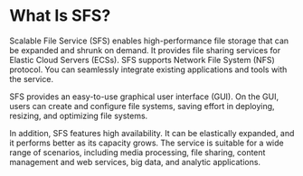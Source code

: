 # What Is SFS?<a name="sfs_01_0067"></a>

Scalable File Service \(SFS\) enables high-performance file storage that can be expanded and shrunk on demand. It provides file sharing services for Elastic Cloud Servers \(ECSs\). SFS supports Network File System \(NFS\) protocol. You can seamlessly integrate existing applications and tools with the service.

SFS provides an easy-to-use graphical user interface \(GUI\). On the GUI, users can create and configure file systems, saving effort in deploying, resizing, and optimizing file systems.

In addition, SFS features high availability. It can be elastically expanded, and it performs better as its capacity grows. The service is suitable for a wide range of scenarios, including media processing, file sharing, content management and web services, big data, and analytic applications.


